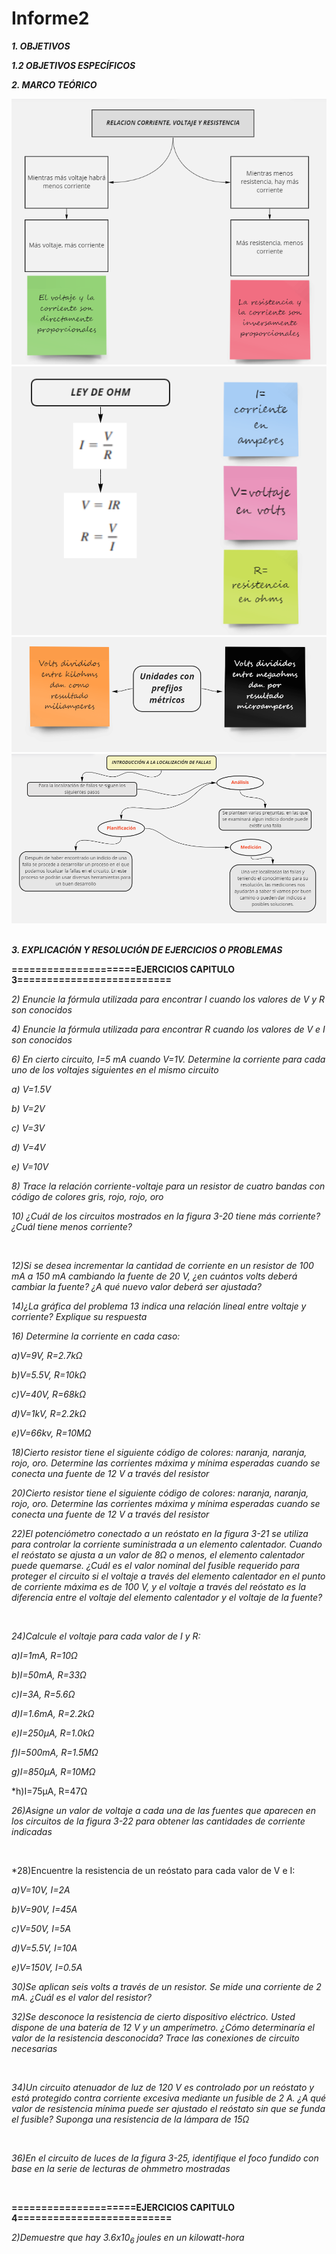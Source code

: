 # Informe2
***1.  OBJETIVOS***



***1.2 OBJETIVOS ESPECÍFICOS***



***2.  MARCO TEÓRICO***   

![](https://github.com/smvaca2/Informe2/blob/db7498069e777f29be903f85a6e94b7db7a522e8/relacion%20v,i,r.PNG)
![](https://github.com/smvaca2/Informe2/blob/db7498069e777f29be903f85a6e94b7db7a522e8/formulas.PNG)
![](https://github.com/smvaca2/Informe2/blob/0dabf9482a4802fcbf14f6ff2aecda4445cb1b19/Unidades%20con%20prefijos%20metricos.PNG)
![](https://github.com/smvaca2/Informe2/blob/0dabf9482a4802fcbf14f6ff2aecda4445cb1b19/medicion%20fallas.PNG)
![]()

***3. EXPLICACIÓN Y RESOLUCIÓN DE EJERCICIOS O PROBLEMAS***
 
**=====================EJERCICIOS CAPITULO 3==========================**

*2) Enuncie la fórmula utilizada para encontrar I cuando los valores de V y R son conocidos*

*4) Enuncie la fórmula utilizada para encontrar R cuando los valores de V e I son conocidos*

*6) En cierto circuito, I=5 mA cuando V=1V. Determine la corriente para cada uno de los voltajes siguientes en el mismo circuito*

*a) V=1.5V*

*b) V=2V*

*c) V=3V*

*d) V=4V*

*e) V=10V*

*8) Trace la relación corriente-voltaje para un resistor de cuatro bandas con código de colores gris, rojo,
rojo, oro*

*10) ¿Cuál de los circuitos mostrados en la figura 3-20 tiene más corriente? ¿Cuál tiene menos corriente?*

![]()

*12)Si se desea incrementar la cantidad de corriente en un resistor de 100 mA a 150 mA cambiando la fuente de 20 V, ¿en cuántos volts deberá cambiar la fuente? ¿A qué nuevo valor deberá ser ajustada?*

*14)¿La gráfica del problema 13 indica una relación lineal entre voltaje y corriente? Explique su respuesta*

*16) Determine la corriente en cada caso:*

*a)V=9V, R=2.7kΩ*

*b)V=5.5V, R=10kΩ*

*c)V=40V, R=68kΩ*

*d)V=1kV, R=2.2kΩ*

*e)V=66kv, R=10MΩ*

*18)Cierto resistor tiene el siguiente código de colores: naranja, naranja, rojo, oro. Determine las corrientes máxima y mínima esperadas cuando se conecta una fuente de 12 V a través del resistor*

*20)Cierto resistor tiene el siguiente código de colores: naranja, naranja, rojo, oro. Determine las corrientes máxima y mínima esperadas cuando se conecta una fuente de 12 V a través del resistor*

*22)El potenciómetro conectado a un reóstato en la figura 3-21 se utiliza para controlar la corriente suministrada a un elemento calentador. Cuando el reóstato se ajusta a un valor de 8Ω o menos, el elemento calentador puede quemarse. ¿Cuál es el valor nominal del fusible requerido para proteger el circuito
si el voltaje a través del elemento calentador en el punto de corriente máxima es de 100 V, y el voltaje
a través del reóstato es la diferencia entre el voltaje del elemento calentador y el voltaje de la fuente?*

![]()

*24)Calcule el voltaje para cada valor de I y R:*

*a)I=1mA, R=10Ω*

*b)I=50mA, R=33Ω*

*c)I=3A, R=5.6Ω*

*d)I=1.6mA, R=2.2kΩ*

*e)I=250µA, R=1.0kΩ*

*f)I=500mA, R=1.5MΩ*

*g)I=850µA, R=10MΩ*

*h)I=75µA, R=47Ω

*26)Asigne un valor de voltaje a cada una de las fuentes que aparecen en los circuitos de la figura 3-22 para obtener las cantidades de corriente indicadas*

![]()

*28)Encuentre la resistencia de un reóstato para cada valor de V e I:

*a)V=10V, I=2A*

*b)V=90V, I=45A*

*c)V=50V, I=5A*

*d)V=5.5V, I=10A*

*e)V=150V, I=0.5A*

*30)Se aplican seis volts a través de un resistor. Se mide una corriente de 2 mA. ¿Cuál es el valor del resistor?*

*32)Se desconoce la resistencia de cierto dispositivo eléctrico. Usted dispone de una batería de 12 V y un
amperímetro. ¿Cómo determinaría el valor de la resistencia desconocida? Trace las conexiones de circuito necesarias*

![]()

*34)Un circuito atenuador de luz de 120 V es controlado por un reóstato y está protegido contra corriente
excesiva mediante un fusible de 2 A. ¿A qué valor de resistencia mínima puede ser ajustado el reóstato sin que se funda el fusible? Suponga una resistencia de la lámpara de 15Ω*

![]()

*36)En el circuito de luces de la figura 3-25, identifique el foco fundido con base en la serie de lecturas de
ohmmetro mostradas*

![]()

**=====================EJERCICIOS CAPITULO 4==========================**

*2)Demuestre que hay 3.6x10<sub>6</sub> joules en un kilowatt-hora*





